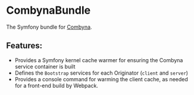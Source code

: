CombynaBundle
=============

The Symfony bundle for [Combyna](https://github.com/combyna/combyna).

## Features:

- Provides a Symfony kernel cache warmer for ensuring the Combyna service container is built
- Defines the `Bootstrap` services for each Originator (`client` and `server`)
- Provides a console command for warming the client cache, as needed for a front-end build by Webpack.
